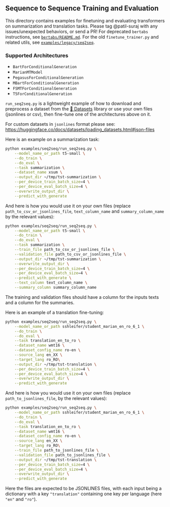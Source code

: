 <!---
Copyright 2020 The HuggingFace Team. All rights reserved.

Licensed under the Apache License, Version 2.0 (the "License");
you may not use this file except in compliance with the License.
You may obtain a copy of the License at

    http://www.apache.org/licenses/LICENSE-2.0

Unless required by applicable law or agreed to in writing, software
distributed under the License is distributed on an "AS IS" BASIS,
WITHOUT WARRANTIES OR CONDITIONS OF ANY KIND, either express or implied.
See the License for the specific language governing permissions and
limitations under the License.
-->

## Sequence to Sequence Training and Evaluation

This directory contains examples for finetuning and evaluating transformers on summarization and translation tasks.
Please tag @patil-suraj with any issues/unexpected behaviors, or send a PR!
For deprecated `bertabs` instructions, see [`bertabs/README.md`](https://github.com/huggingface/transformers/blob/master/examples/research_projects/bertabs/README.md).
For the old `finetune_trainer.py` and related utils, see [`examples/legacy/seq2seq`](https://github.com/huggingface/transformers/blob/master/examples/legacy/seq2seq).

### Supported Architectures

- `BartForConditionalGeneration`
- `MarianMTModel`
- `PegasusForConditionalGeneration`
- `MBartForConditionalGeneration`
- `FSMTForConditionalGeneration`
- `T5ForConditionalGeneration`

`run_seq2seq.py` is a lightweight example of how to download and preprocess a dataset from the [🤗 Datasets](https://github.com/huggingface/datasets) library or use your own files (jsonlines or csv), then fine-tune one of the architectures above on it.

For custom datasets in `jsonlines` format please see: https://huggingface.co/docs/datasets/loading_datasets.html#json-files

Here is an example on a summarization task:
```bash
python examples/seq2seq/run_seq2seq.py \
    --model_name_or_path t5-small \
    --do_train \
    --do_eval \
    --task summarization \
    --dataset_name xsum \
    --output_dir ~/tmp/tst-summarization \
    --per_device_train_batch_size=4 \
    --per_device_eval_batch_size=4 \
    --overwrite_output_dir \
    --predict_with_generate
```

And here is how you would use it on your own files (replace `path_to_csv_or_jsonlines_file`, `text_column_name` and `summary_column_name` by the relevant values):
```bash
python examples/seq2seq/run_seq2seq.py \
    --model_name_or_path t5-small \
    --do_train \
    --do_eval \
    --task summarization \
    --train_file path_to_csv_or_jsonlines_file \
    --validation_file path_to_csv_or_jsonlines_file \
    --output_dir ~/tmp/tst-summarization \
    --overwrite_output_dir \
    --per_device_train_batch_size=4 \
    --per_device_eval_batch_size=4 \
    --predict_with_generate \
    --text_column text_column_name \
    --summary_column summary_column_name
```
The training and validation files should have a column for the inputs texts and a column for the summaries.

Here is an example of a translation fine-tuning:
```bash
python examples/seq2seq/run_seq2seq.py \
    --model_name_or_path sshleifer/student_marian_en_ro_6_1 \
    --do_train \
    --do_eval \
    --task translation_en_to_ro \
    --dataset_name wmt16 \
    --dataset_config_name ro-en \
    --source_lang en_XX \
    --target_lang ro_RO\
    --output_dir ~/tmp/tst-translation \
    --per_device_train_batch_size=4 \
    --per_device_eval_batch_size=4 \
    --overwrite_output_dir \
    --predict_with_generate
```

And here is how you would use it on your own files (replace `path_to_jsonlines_file`, by the relevant values):
```bash
python examples/seq2seq/run_seq2seq.py \
    --model_name_or_path sshleifer/student_marian_en_ro_6_1 \
    --do_train \
    --do_eval \
    --task translation_en_to_ro \
    --dataset_name wmt16 \
    --dataset_config_name ro-en \
    --source_lang en_XX \
    --target_lang ro_RO\
    --train_file path_to_jsonlines_file \
    --validation_file path_to_jsonlines_file \
    --output_dir ~/tmp/tst-translation \
    --per_device_train_batch_size=4 \
    --per_device_eval_batch_size=4 \
    --overwrite_output_dir \
    --predict_with_generate
```
Here the files are expected to be JSONLINES files, with each input being a dictionary with a key `"translation"` containing one key per language (here `"en"` and `"ro"`).
